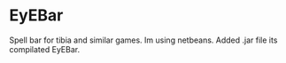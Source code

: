 # EyEBar
Spell bar for tibia and similar games.
Im using netbeans.
Added .jar file its compilated EyEBar.
